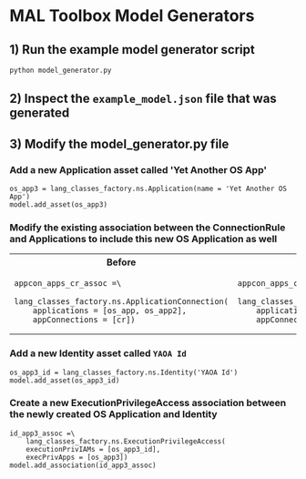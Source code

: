 # MAL Toolbox Model Generators

## 1) Run the example model generator script
```sh
python model_generator.py
```
## 2) Inspect the `example_model.json` file that was generated

## 3) Modify the model_generator.py file

### Add a new Application asset called 'Yet Another OS App'

```
os_app3 = lang_classes_factory.ns.Application(name = 'Yet Another OS App')
model.add_asset(os_app3)
```

### Modify the existing association between the ConnectionRule and Applications to include this new OS Application as well

<table>
<tr>
<th>Before</th>
<th>After</th>
</tr>
<tr>
<td>
  
```
appcon_apps_cr_assoc =\
    lang_classes_factory.ns.ApplicationConnection(
    applications = [os_app, os_app2],
    appConnections = [cr])
```

</td>
<td>

```
appcon_apps_cr_assoc =\
    lang_classes_factory.ns.ApplicationConnection(
    applications = [os_app, os_app2, os_app3],
    appConnections = [cr])
```

</td>
</tr>
</table>

### Add a new Identity asset called `YAOA Id`
```
os_app3_id = lang_classes_factory.ns.Identity('YAOA Id')
model.add_asset(os_app3_id)
```

### Create a new ExecutionPrivilegeAccess association between the newly created OS Application and Identity
```
id_app3_assoc =\
    lang_classes_factory.ns.ExecutionPrivilegeAccess(
    executionPrivIAMs = [os_app3_id],
    execPrivApps = [os_app3])
model.add_association(id_app3_assoc)
```
